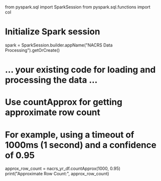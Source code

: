 from pyspark.sql import SparkSession
from pyspark.sql.functions import col

# Initialize Spark session
spark = SparkSession.builder.appName("NACRS Data Processing").getOrCreate()

# ... your existing code for loading and processing the data ...

# Use countApprox for getting approximate row count
# For example, using a timeout of 1000ms (1 second) and a confidence of 0.95
approx_row_count = nacrs_yr_df.countApprox(1000, 0.95)
print("Approximate Row Count:", approx_row_count)
